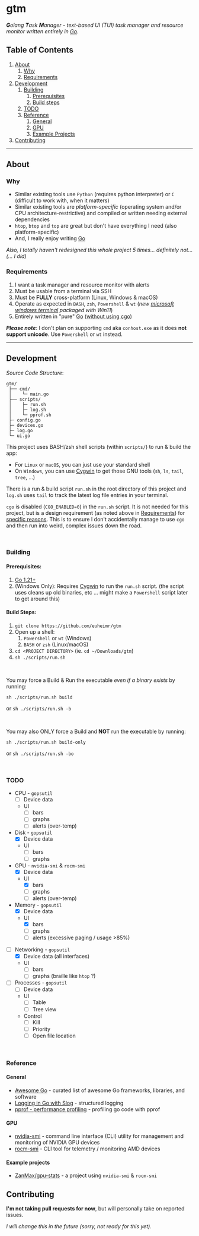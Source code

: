 # gtm

_**G**olang **T**ask **M**anager - text-based UI (TUI) task manager and resource monitor written entirely in [Go](https://go.dev/)._

## Table of Contents

1. [About](#about)
   1. [Why](#why)
   2. [Requirements](#requirements)
2. [Development](#development)
   1. [Building](#building)
      1. [Prerequisites](#prerequisites)
      2. [Build steps](#build)
   2. [TODO](#TODO)
   3. [Reference](#reference)
      1. [General](#general)
      2. [GPU](#gpu)
      3. [Example Projects](#example-projects)
3. [Contributing](#contributing)
---

## About

### Why

- Similar existing tools use `Python` (requires python interpreter) or `C` (difficult to work with, when it matters)
- Similar existing tools are _platform-specific_ (operating system and/or CPU architecture-restrictive) and compiled or written needing external dependencies
- `htop`, `btop` and `top` are great but don't have everything I need (also platform-specific)
- And, I really enjoy writing [Go](https://go.dev/)

_Also, I totally haven't redesigned this whole project 5 times... definitely not... (... I did)_


### Requirements

1. I want a task manager and resource monitor with alerts
2. Must be usable from a terminal via SSH
3. Must be **FULLY** cross-platform (Linux, Windows & macOS)
4. Operate as expected in `BASH`, `zsh`, `Powershell` & `wt` (_new [microsoft windows terminal](https://github.com/microsoft/terminal) packaged with Win11_)
5. Entirely written in "pure" [Go](https://go.dev/) ([without using cgo](https://dave.cheney.net/2016/01/18/cgo-is-not-go))

**_Please note_**: I don't plan on supporting `cmd` aka `conhost.exe` as it does **not support unicode**. Use `Powershell` or `wt` instead.

--- 

## Development


_Source Code Structure_:

    gtm/
     ├── cmd/
     │    └─ main.go
     ├── scripts/
     │    ├─ run.sh
     │    ├─ log.sh
     │    └─ pprof.sh
     ├─ config.go
     ├─ devices.go
     ├─ log.go
     └─ ui.go


This project uses BASH/zsh shell scripts (within `scripts/`) to run & build the app:
  - For `Linux` or `macOS`, you can just use your standard shell
  - On `Windows`, you can use [Cygwin](https://cygwin.com/) to get those GNU tools (`sh`, `ls`, `tail`, `tree`, ...)

There is a run & build script `run.sh` in the root directory of this project and `log.sh` uses `tail` to track the latest log file entries in your terminal.

`cgo` is disabled (`CGO_ENABLED=0`) in the `run.sh` script. It is not needed for this project, but is a design requirement (as noted above in [Requirements](#Requirements)) for [specific reasons](https://dave.cheney.net/2016/01/18/cgo-is-not-go).
This is to ensure I don't accidentally manage to use `cgo` and then run into weird, complex issues down the road.

<br>

### Building

#### Prerequisites:
1. [Go 1.21+](https://go.dev/)
2. (Windows Only): Requires [Cygwin](https://cygwin.com/) to run the `run.sh` script. (the script uses cleans up old binaries, etc ... might make a `Powershell` script later to get around this)

#### Build Steps:
1. `git clone https://github.com/euheimr/gtm`
2. Open up a shell:
   1. `Powershell` or `wt` (Windows)
   2. `BASH` or `zsh` (Linux/macOS)
3. `cd <PROJECT DIRECTORY>` (ie. `cd ~/Downloads/gtm`)
4. `sh ./scripts/run.sh`

<br>

You may force a Build & Run the executable _even if a binary exists_ by running:

  `sh ./scripts/run.sh build` 
  
or `sh ./scripts/run.sh -b`

<br>

You may also ONLY force a Build and **NOT** run the executable by running:

  `sh ./scripts/run.sh build-only` 

or `sh ./scripts/run.sh -bo`

<br>

### TODO

- CPU - `gopsutil`
  - [ ] Device data
  - UI
    - [ ] bars
    - [ ] graphs
    - [ ] alerts (over-temp)
- Disk - `gopsutil`
  - [x] Device data
  - UI
    - [ ] bars
    - [ ] graphs
- GPU - `nvidia-smi` & `rocm-smi`
  - [x] Device data
  - UI
    - [x] bars
    - [ ] graphs
    - [ ] alerts (over-temp)
- Memory - `gopsutil`
  - [x] Device data
  - UI
    - [x] bars
    - [ ] graphs
    - [ ] alerts (excessive paging / usage >85%)
- [ ] Networking - `gopsutil`
  - [x] Device data (all interfaces)
  - UI
    - [ ] bars
    - [ ] graphs (braille like `htop` ?)
- [ ] Processes - `gopsutil`
  - [ ] Device data
  - UI
    - [ ] Table
    - [ ] Tree view
  - Control
    - [ ] Kill
    - [ ] Priority
    - [ ] Open file location

<br>

### Reference

#### General

 - [Awesome Go](https://awesome-go.com/) - curated list of awesome Go frameworks, libraries, and software
 - [Logging in Go with Slog](https://betterstack.com/community/guides/logging/logging-in-go/) - structured logging
 - [pprof - performance profiling](https://jvns.ca/blog/2017/09/24/profiling-go-with-pprof/) - profiling go code with pprof

#### GPU

 - [nvidia-smi](https://developer.nvidia.com/system-management-interface) - command line interface (CLI) utility for management and monitoring of NVIDIA GPU devices
 - [rocm-smi](https://rocm.docs.amd.com/projects/amdsmi/en/latest/how-to/using-AMD-SMI-CLI-tool.html) - CLI tool for telemetry / monitoring AMD devices

#### Example projects

 - [ZanMax/gpu-stats](https://github.com/ZanMax/gpu-stats/blob/3197b24cebfd/main.go) - a project using `nvidia-smi` & `rocm-smi`

## Contributing

**I'm not taking pull requests for now**, but will personally take on reported issues.

_I will change this in the future (sorry, not ready for this yet)._
